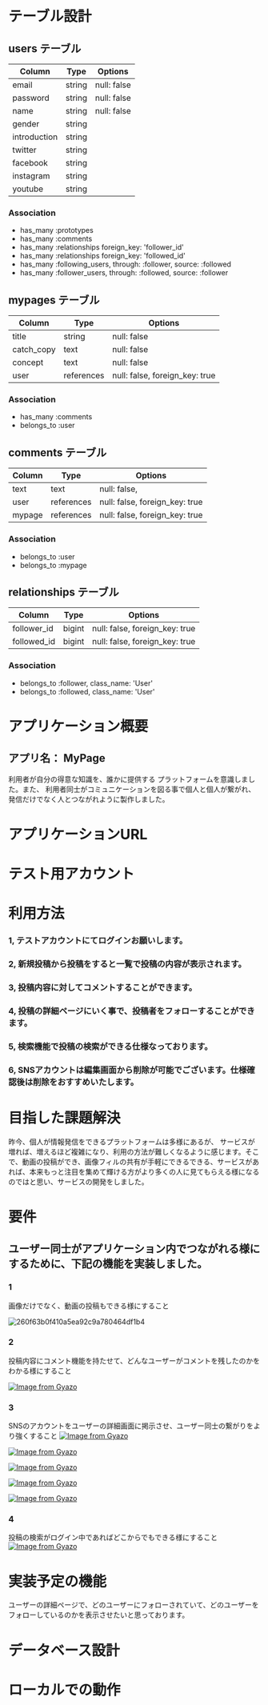 # テーブル設計

## users テーブル
| Column       | Type    | Options       |
| ------------ | ------- | ------------- |
| email        | string  | null: false   |
| password     | string  | null: false   |
| name         | string  | null: false   |
| gender       | string  |               |
| introduction | string  |               |
| twitter      | string  |               |
| facebook     | string  |               |
| instagram    | string  |               |
| youtube      | string  |               |

### Association
- has_many :prototypes 
- has_many :comments
- has_many :relationships foreign_key: 'follower_id'
- has_many :relationships foreign_key: 'followed_id'
- has_many :following_users, through: :follower, source: :followed
- has_many :follower_users, through: :followed, source: :follower


##  mypages テーブル
| Column     | Type         | Options                        |
| ---------- | ------------ | ------------------------------ |
| title      | string       | null: false                    |
| catch_copy | text         | null: false                    |
| concept    | text         | null: false                    |
| user       | references   | null: false, foreign_key: true |

### Association
- has_many :comments 
- belongs_to :user


## comments テーブル
| Column      | Type       | Options                        |
| ----------- | ---------- | ------------------------------ |
| text        | text       | null: false,                   |
| user        | references | null: false, foreign_key: true |
| mypage      | references | null: false, foreign_key: true |

### Association
- belongs_to :user
- belongs_to :mypage


## relationships テーブル
| Column      | Type       | Options                        |
| ----------- | ---------- | ------------------------------ |
| follower_id | bigint     | null: false, foreign_key: true |
| followed_id | bigint     | null: false, foreign_key: true |

### Association
- belongs_to :follower, class_name: 'User'  
- belongs_to :followed, class_name: 'User'



# アプリケーション概要
## アプリ名： MyPage
利用者が自分の得意な知識を、誰かに提供する
プラットフォームを意識しました。また、
利用者同士がコミュニケーションを図る事で個人と個人が繋がれ、発信だけでなく人とつながれように製作しました。


# アプリケーションURL



# テスト用アカウント



# 利用方法
### 1,  テストアカウントにてログインお願いします。
### 2,  新規投稿から投稿をすると一覧で投稿の内容が表示されます。
### 3,  投稿内容に対してコメントすることができます。
### 4,  投稿の詳細ページにいく事で、投稿者をフォローすることができます。
### 5,  検索機能で投稿の検索ができる仕様なっております。
### 6,  SNSアカウントは編集画面から削除が可能でございます。仕様確認後は削除をおすすめいたします。


# 目指した課題解決

昨今、個人が情報発信をできるプラットフォームは多様にあるが、
サービスが増れば、増えるほど複雑になり、利用の方法が難しくなるように感じます。そこで、動画の投稿ができ、画像フィルの共有が手軽にできるできる、サービスがあれば、本来もっと注目を集めて輝ける方がより多くの人に見てもらえる様になるのではと思い、サービスの開発をしました。


# 要件

##  ユーザー同士がアプリケーション内でつながれる様にするために、下記の機能を実装しました。

### 1
画像だけでなく、動画の投稿もできる様にすること

![260f63b0f410a5ea92c9a780464df1b4](https://user-images.githubusercontent.com/73152667/102046092-f2001f00-3e1d-11eb-8f85-84b59ac221f3.gif)


### 2
投稿内容にコメント機能を持たせて、どんなユーザーがコメントを残したのかを
わかる様にすること

[![Image from Gyazo](https://i.gyazo.com/f498703cd7131a8b44fca311f2571cd8.gif)](https://gyazo.com/f498703cd7131a8b44fca311f2571cd8)

### 3
SNSのアカウントをユーザーの詳細画面に掲示させ、ユーザー同士の繋がりをより強くすること
[![Image from Gyazo](https://i.gyazo.com/33d2cbb3c54383a55fc25439b57f10b3.gif)](https://gyazo.com/33d2cbb3c54383a55fc25439b57f10b3)

[![Image from Gyazo](https://i.gyazo.com/a7b8faa46f2a85ad5a935794f22bd738.gif)](https://gyazo.com/a7b8faa46f2a85ad5a935794f22bd738)

[![Image from Gyazo](https://i.gyazo.com/1ab73eecf182c6d7d5a811ffaf32490c.gif)](https://gyazo.com/1ab73eecf182c6d7d5a811ffaf32490c)

[![Image from Gyazo](https://i.gyazo.com/ab3589e7f26896748792c9afe8e0c1a5.gif)](https://gyazo.com/ab3589e7f26896748792c9afe8e0c1a5)

[![Image from Gyazo](https://i.gyazo.com/106b808237542404eadc358ad0f08f7c.gif)](https://gyazo.com/106b808237542404eadc358ad0f08f7c)

### 4
投稿の検索がログイン中であればどこからでもできる様にすること
[![Image from Gyazo](https://i.gyazo.com/15d47d6b379b50d67ad808baceb02a5a.gif)](https://gyazo.com/15d47d6b379b50d67ad808baceb02a5a)

# 実装予定の機能
ユーザーの詳細ページで、どのユーザーにフォローされていて、どのユーザーをフォローしているのかを表示させたいと思っております。


# データベース設計


# ローカルでの動作




